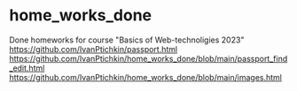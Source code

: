 # home_works_done
Done homeworks for course "Basics of Web-technoligies 2023"
https://github.com/IvanPtichkin/passport.html
https://github.com/IvanPtichkin/home_works_done/blob/main/passport_find_edit.html
https://github.com/IvanPtichkin/home_works_done/blob/main/images.html
